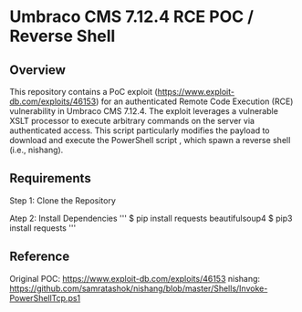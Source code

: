 # Umbraco CMS 7.12.4 RCE POC / Reverse Shell

## Overview
This repository contains a PoC exploit (https://www.exploit-db.com/exploits/46153) for an authenticated Remote Code Execution (RCE) vulnerability in Umbraco CMS 7.12.4. The exploit leverages a vulnerable XSLT processor to execute arbitrary commands on the server via authenticated access. This script particularly modifies the payload to download and execute the PowerShell script , which spawn a reverse shell (i.e., nishang).

## Requirements
Step 1: Clone the Repository

Atep 2: Install Dependencies
'''
$ pip install requests beautifulsoup4
$ pip3 install requests
'''




## Reference
Original POC: https://www.exploit-db.com/exploits/46153
nishang: https://github.com/samratashok/nishang/blob/master/Shells/Invoke-PowerShellTcp.ps1
